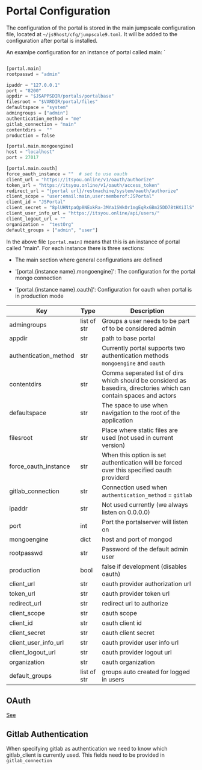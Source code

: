 # Portal Configuration

The configuration of the portal is stored in the main jumpscale configuration file, located at `~/js9host/cfg/jumpscale9.toml`. It will be added to the configuration after portal is installed.

An examlpe configuration for an instance of portal called main:
`

```python

[portal.main]
rootpasswd = "admin"

ipaddr = "127.0.0.1"
port = "8200"
appdir = "$JSAPPSDIR/portals/portalbase"
filesroot = "$VARDIR/portal/files"
defaultspace = "system"
admingroups = ["admin"]
authentication_method = "me"
gitlab_connection = "main"
contentdirs =  ""
production = false

[portal.main.mongoengine]
host = "localhost"
port = 27017

[portal.main.oauth]
force_oauth_instance = ""  # set to use oauth
client_url = "https://itsyou.online/v1/oauth/authorize"
token_url = "https://itsyou.online/v1/oauth/access_token"
redirect_url = "{portal url}/restmachine/system/oauth/authorize" 
client_scope = "user:email:main,user:memberof:JSPortal"
client_id = "JSPortal"
client_secret = "8plUHNtpaQp8NExkRa-3MYa1SWkOr1mgEqRxGBm25DD78tHXiIlS"
client_user_info_url = "https://itsyou.online/api/users/"
client_logout_url = ""
organization =  "testOrg"
default_groups = ["admin", "user"]

```

In the above file `[portal.main]` means that this is an instance of portal called "main". For each instance there is three sections:

- The main section where general configurations are defined

- '[portal.{instance name}.mongoengine]': The configuration for the portal mongo connection

- '[portal.{instance name}.oauth]': Configuration for oauth when portal is in production mode


|Key|Type|Description|
|---|----|-----------|
|admingroups|list of str| Groups a user needs to be part of to be considered admin|
|appdir|str|path to base portal|
|authentication_method|str|Currently portal supports two authentication methods `mongoengine` and `oauth`|
|contentdirs|str|Comma seperated list of dirs which should be considerd as basedirs, directories which can contain spaces and actors|
|defaultspace|str|The space to use when navigation to the root of the application|
|filesroot|str|Place where static files are used (not used in current version)|
|force_oauth_instance|str|When this option is set authentication will be forced over this specified oauth providerd|
|gitlab_connection|str|Connection used when `authentication_method` = `gitlab`|
|ipaddr|str|Not used currently (we always listen on 0.0.0.0)|
|port|int|Port the portalserver will listen on|
|mongoengine|dict|host and port of mongod|
|rootpasswd|str| Password of the default admin user|
|production|bool|false if development (disables oauth)|
|client_url|str|oauth provider authorization url|
|token_url|str|oauth provider token url|
|redirect_url|str|redirect url to authorize|
|client_scope|str|oauth scope|
|client_id|str|oauth client id|
|client_secret|str|oauth client secret|
|client_user_info_url|str|oauth provider user info url|
|client_logout_url|str|oauth provider logout url|
|organization|str|oauth organization|
|default_groups|list of str| groups auto created for logged in users|

## OAuth

[See](Oauth-Support.md)

## Gitlab Authentication

When specifying gitlab as authentication we need to know which gitlab_client is currently used.
This fields need to be provided in `gitlab_connection`
